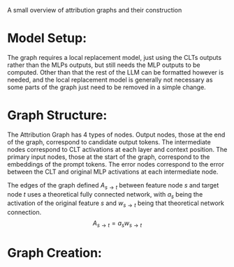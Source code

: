 A small overview of attribution graphs and their construction

# Model Setup:
The graph requires a local replacement model, just using the CLTs outputs rather than the MLPs outputs, but still needs the MLP outputs to be computed. Other than that the rest of the LLM can be formatted however is needed, and the local replacement model is generally not necessary as some parts of the graph just need to be removed in a simple change.

# Graph Structure:
The Attribution Graph has 4 types of nodes. Output nodes, those at the end of the graph, correspond to candidate output tokens. The intermediate nodes correspond to CLT activations at each layer and context position. The primary input nodes, those at the start of the graph, correspond to the embeddings of the prompt tokens. The error nodes correspond to the error between the CLT and original MLP activations at each intermediate node.

The edges of the graph defined $A_{s\rightarrow t}$ between feature node $s$ and target node $t$ uses a theoretical fully connected network, with $a_s$ being the activation of the original feature $s$ and $w_{s\rightarrow t}$ being that theoretical network connection.
$$
A_{s\rightarrow t}=a_sw_{s\rightarrow t}
$$

# Graph Creation:
